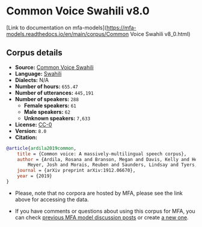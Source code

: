 
# Common Voice Swahili v8.0

[Link to documentation on mfa-models](https://mfa-models.readthedocs.io/en/main/corpus/Common Voice Swahili v8_0.html)

## Corpus details

- **Source:** [Common Voice Swahili](https://voice.mozilla.org/en/datasets)
- **Language:** [Swahili](https://en.wikipedia.org/wiki/Swahili_language)
- **Dialects:** N/A
- **Number of hours:** `655.47`
- **Number of utterances:** `445,191`
- **Number of speakers:** `288`
  - **Female speakers:** `61`
  - **Male speakers:** `62`
  - **Unknown speakers:** `7,633`
- **License:** [CC-0](https://creativecommons.org/publicdomain/zero/1.0/)
- **Version:** `8.0`
- **Citation:**
```bibtex
@article{ardila2019common,
	title = {Common voice: A massively-multilingual speech corpus},
	author = {Ardila, Rosana and Branson, Megan and Davis, Kelly and Henretty, Michael and Kohler, Michael and
		Meyer, Josh and Morais, Reuben and Saunders, Lindsay and Tyers, Francis M and Weber, Gregor},
	journal = {arXiv preprint arXiv:1912.06670},
	year = {2019}
}
```

- Please, note that no corpora are hosted by MFA, please see the link above for accessing the data.

- If you have comments or questions about using this corpus for MFA, you can check [previous MFA model discussion posts](https://github.com/MontrealCorpusTools/mfa-models/discussions?discussions_q=Common+Voice+Swahili+v8.0) or create [a new one](https://github.com/MontrealCorpusTools/mfa-models/discussions/new).
